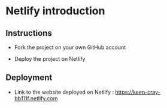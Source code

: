 # Netlify introduction

## Instructions

* Fork the project on your own GitHub account

* Deploy the project on Netlify

## Deployment

* Link to the website deployed on Netlify : https://keen-cray-bb111f.netlify.com
